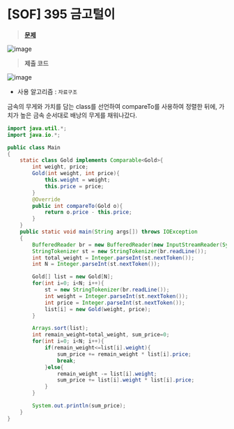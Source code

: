 # [SOF] 395 금고털이
> **[문제](https://softeer.ai/practice/info.do?idx=1&eid=395&sw_prbl_sbms_sn=159009)**


![image](https://user-images.githubusercontent.com/80896077/222964303-b11d8295-4f7f-4f79-9a7c-96301876708b.png)

> **제출 코드**


![image](https://user-images.githubusercontent.com/80896077/222964310-c11978d7-2c9a-47bd-b5a3-a51c70a727aa.png)

- 사용 알고리즘 : `자료구조`

금속의 무게와 가치를 담는 class를 선언하여 compareTo를 사용하여 정렬한 뒤에, 가치가 높은 금속 순서대로 배낭의 무게를 채워나갔다. 

```java
import java.util.*;
import java.io.*;

public class Main
{
    static class Gold implements Comparable<Gold>{
        int weight, price;
        Gold(int weight, int price){
            this.weight = weight;
            this.price = price;
        }
        @Override
        public int compareTo(Gold o){
            return o.price - this.price;
        }
    }
    public static void main(String args[]) throws IOException
    {
        BufferedReader br = new BufferedReader(new InputStreamReader(System.in));
        StringTokenizer st = new StringTokenizer(br.readLine());
        int total_weight = Integer.parseInt(st.nextToken());
        int N = Integer.parseInt(st.nextToken());

        Gold[] list = new Gold[N];
        for(int i=0; i<N; i++){
            st = new StringTokenizer(br.readLine());
            int weight = Integer.parseInt(st.nextToken());
            int price = Integer.parseInt(st.nextToken());
            list[i] = new Gold(weight, price);
        }

        Arrays.sort(list);
        int remain_weight=total_weight, sum_price=0;
        for(int i=0; i<N; i++){
            if(remain_weight<=list[i].weight){
                sum_price += remain_weight * list[i].price;
                break; 
            }else{
                remain_weight -= list[i].weight;
                sum_price += list[i].weight * list[i].price;
            }
        }

        System.out.println(sum_price);
    }
}
```

